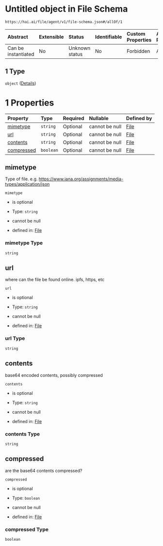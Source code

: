 # Untitled object in File Schema

```txt
https://hai.ai/file/agent/v1/file-schema.json#/allOf/1
```



| Abstract            | Extensible | Status         | Identifiable | Custom Properties | Additional Properties | Access Restrictions | Defined In                                                                             |
| :------------------ | :--------- | :------------- | :----------- | :---------------- | :-------------------- | :------------------ | :------------------------------------------------------------------------------------- |
| Can be instantiated | No         | Unknown status | No           | Forbidden         | Allowed               | none                | [files.schema.json\*](../../schemas/files/v1/files.schema.json "open original schema") |

## 1 Type

`object` ([Details](files-allof-1.md))

# 1 Properties

| Property                  | Type      | Required | Nullable       | Defined by                                                                                                                    |
| :------------------------ | :-------- | :------- | :------------- | :---------------------------------------------------------------------------------------------------------------------------- |
| [mimetype](#mimetype)     | `string`  | Optional | cannot be null | [File](files-allof-1-properties-mimetype.md "https://hai.ai/file/agent/v1/file-schema.json#/allOf/1/properties/mimetype")     |
| [url](#url)               | `string`  | Optional | cannot be null | [File](files-allof-1-properties-url.md "https://hai.ai/file/agent/v1/file-schema.json#/allOf/1/properties/url")               |
| [contents](#contents)     | `string`  | Optional | cannot be null | [File](files-allof-1-properties-contents.md "https://hai.ai/file/agent/v1/file-schema.json#/allOf/1/properties/contents")     |
| [compressed](#compressed) | `boolean` | Optional | cannot be null | [File](files-allof-1-properties-compressed.md "https://hai.ai/file/agent/v1/file-schema.json#/allOf/1/properties/compressed") |

## mimetype

Type of file. e.g. <https://www.iana.org/assignments/media-types/application/json>

`mimetype`

*   is optional

*   Type: `string`

*   cannot be null

*   defined in: [File](files-allof-1-properties-mimetype.md "https://hai.ai/file/agent/v1/file-schema.json#/allOf/1/properties/mimetype")

### mimetype Type

`string`

## url

where can the file be found online. ipfs, https, etc

`url`

*   is optional

*   Type: `string`

*   cannot be null

*   defined in: [File](files-allof-1-properties-url.md "https://hai.ai/file/agent/v1/file-schema.json#/allOf/1/properties/url")

### url Type

`string`

## contents

base64 encoded contents, possibly compressed

`contents`

*   is optional

*   Type: `string`

*   cannot be null

*   defined in: [File](files-allof-1-properties-contents.md "https://hai.ai/file/agent/v1/file-schema.json#/allOf/1/properties/contents")

### contents Type

`string`

## compressed

are the base64 contents compressed?

`compressed`

*   is optional

*   Type: `boolean`

*   cannot be null

*   defined in: [File](files-allof-1-properties-compressed.md "https://hai.ai/file/agent/v1/file-schema.json#/allOf/1/properties/compressed")

### compressed Type

`boolean`
